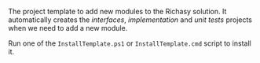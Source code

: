 The project template to add new modules to the Richasy solution. It automatically creates the *interfaces*, *implementation* and *unit tests* projects when we need to add a new module.

Run one of the `InstallTemplate.ps1` or `InstallTemplate.cmd` script to install it.